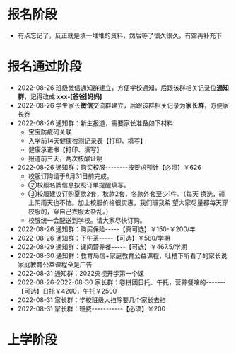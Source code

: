 
# 报名阶段

- 有点忘记了，反正就是填一堆堆的资料，然后等了很久很久，有空再补充下


# 报名通过阶段

- 2022-08-26 班级微信通知群建立，方便学校通知，后跟该群相关记录位**通知群**，记得改成 **xxx-[爸爸|妈妈]**
- 2022-08-26 学生家长**微信**交流群建立，后跟该群相关记录为**家长群**，方便家长卷
- 2022-08-26 通知群：新生报道，需要家长准备如下材料
    - 宝宝防疫码关联
    - 入学前14天健康检测记录表【打印、填写】
    - 健康承诺书【打印、填写】
    - 报道前三天，两次核酸证明
- 2022-08-26 通知群：购买校服--------按要求预计【必须】￥626
    - 校服订购请于8月31日前完成。
    - ②校服名牌信息按照订单提醒填写。
    - ③校服建议订购夏款2套，秋款2套，冬款外套至少1件。（每天  换洗，碰上阴雨天也不怕。加上校服价格很实惠，我们班我希    望大家尽量都每天穿校服的，穿自己衣服太杂乱。）
    - 校服统一会配送到学校。请大家尽快订购。
- 2022-08-26 通知群：购买保险-----【真可选】￥150-￥200/年
- 2022-08-26 通知群：下午茶-----【可选】￥580/学期
- 2022-08-29 通知群：课间营养餐-----【可选】￥467.5/学期
- 2022-08-30 通知群：教育局信+家庭教育公益课程，吐槽下听看了的家长说家庭教育公益课程全是广告
- 2022-08-31 通知群：2022央视开学第一个课
- 2022-08-26-2022-08-30 家长群：卷拼团日托、午托，营养餐啥的-------【可选】日托￥4200，午托￥2500
- 2022-08-31 家长群：学校班级大扫除要几个家长去扫
- 2022-08-31 家长群：班费-----------【必须】￥200
# 上学阶段


